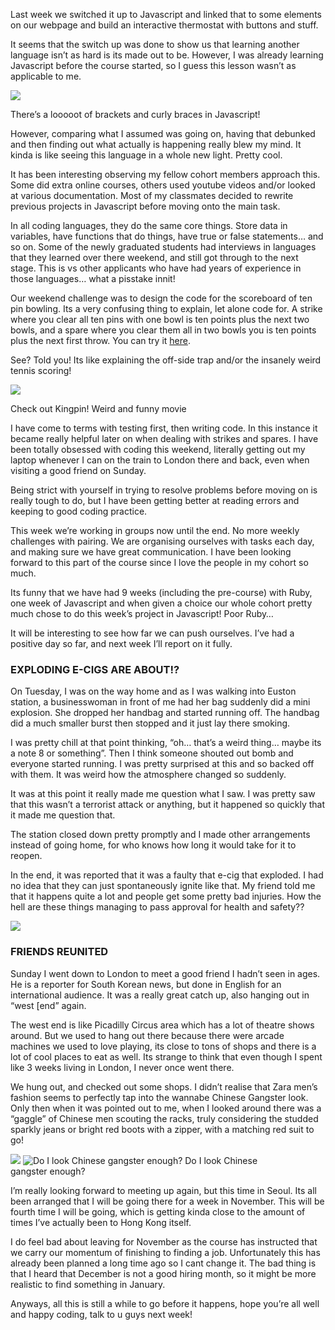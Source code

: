 Last week we switched it up to Javascript and linked that to some elements on our webpage and build an interactive thermostat with buttons and stuff.

It seems that the switch up was done to show us that learning another language isn’t as hard is its made out to be. However, I was already learning Javascript before the course started, so I guess this lesson wasn’t as applicable to me.

![](https://cdn-images-1.medium.com/max/800/0*HQxfpUrf41bin7RF.jpg)

There’s a looooot of brackets and curly braces in Javascript!

However, comparing what I assumed was going on, having that debunked and then finding out what actually is happening really blew my mind. It kinda is like seeing this language in a whole new light. Pretty cool.

It has been interesting observing my fellow cohort members approach this. Some did extra online courses, others used youtube videos and/or looked at various documentation. Most of my classmates decided to rewrite previous projects in Javascript before moving onto the main task.

In all coding languages, they do the same core things. Store data in variables, have functions that do things, have true or false statements… and so on. Some of the newly graduated students had interviews in languages that they learned over there weekend, and still got through to the next stage. This is vs other applicants who have had years of experience in those languages… what a pisstake innit!

Our weekend challenge was to design the code for the scoreboard of ten pin bowling. Its a very confusing thing to explain, let alone code for. A strike where you clear all ten pins with one bowl is ten points plus the next two bowls, and a spare where you clear them all in two bowls you is ten points plus the next first throw. You can try it [here](http://www.bowlinggenius.com/).

See? Told you! Its like explaining the off-side trap and/or the insanely weird tennis scoring!

![](https://cdn-images-1.medium.com/max/800/0*aMuZNq4R0tBYWrx4.jpg)

Check out Kingpin! Weird and funny movie

I have come to terms with testing first, then writing code. In this instance it became really helpful later on when dealing with strikes and spares. I have been totally obsessed with coding this weekend, literally getting out my laptop whenever I can on the train to London there and back, even when visiting a good friend on Sunday.

Being strict with yourself in trying to resolve problems before moving on is really tough to do, but I have been getting better at reading errors and keeping to good coding practice.

This week we’re working in groups now until the end. No more weekly challenges with pairing. We are organising ourselves with tasks each day, and making sure we have great communication. I have been looking forward to this part of the course since I love the people in my cohort so much.

Its funny that we have had 9 weeks (including the pre-course) with Ruby, one week of Javascript and when given a choice our whole cohort pretty much chose to do this week’s project in Javascript! Poor Ruby…

It will be interesting to see how far we can push ourselves. I’ve had a positive day so far, and next week I’ll report on it fully.

### EXPLODING E-CIGS ARE ABOUT!?

On Tuesday, I was on the way home and as I was walking into Euston station, a businesswoman in front of me had her bag suddenly did a mini explosion. She dropped her handbag and started running off. The handbag did a much smaller burst then stopped and it just lay there smoking.

I was pretty chill at that point thinking, “oh… that’s a weird thing… maybe its a note 8 or something”. Then I think someone shouted out bomb and everyone started running. I was pretty surprised at this and so backed off with them. It was weird how the atmosphere changed so suddenly.

It was at this point it really made me question what I saw. I was pretty saw that this wasn’t a terrorist attack or anything, but it happened so quickly that it made me question that.

The station closed down pretty promptly and I made other arrangements instead of going home, for who knows how long it would take for it to reopen.

In the end, it was reported that it was a faulty that e-cig that exploded. I had no idea that they can just spontaneously ignite like that. My friend told me that it happens quite a lot and people get some pretty bad injuries. How the hell are these things managing to pass approval for health and safety??

![](https://cdn-images-1.medium.com/max/800/0*RSiVy23nU2q4Z964.png)

### FRIENDS REUNITED

Sunday I went down to London to meet a good friend I hadn’t seen in ages. He is a reporter for South Korean news, but done in English for an international audience. It was a really great catch up, also hanging out in “west \[end” again.

The west end is like Picadilly Circus area which has a lot of theatre shows around. But we used to hang out there because there were arcade machines we used to love playing, its close to tons of shops and there is a lot of cool places to eat as well. Its strange to think that even though I spent like 3 weeks living in London, I never once went there.

We hung out, and checked out some shops. I didn’t realise that Zara men’s fashion seems to perfectly tap into the wannabe Chinese Gangster look. Only then when it was pointed out to me, when I looked around there was a “gaggle” of Chinese men scouting the racks, truly considering the studded sparkly jeans or bright red boots with a zipper, with a matching red suit to go!

![](https://cdn-images-1.medium.com/max/800/0*HcyOylWPOZ2eMlyp.jpg)
![Do I look Chinese gangster enough?](https://cdn-images-1.medium.com/max/800/0*6Npvdc2TDaA2HHj5.jpg)
Do I look Chinese gangster enough?

I’m really looking forward to meeting up again, but this time in Seoul. Its all been arranged that I will be going there for a week in November. This will be fourth time I will be going, which is getting kinda close to the amount of times I’ve actually been to Hong Kong itself.

I do feel bad about leaving for November as the course has instructed that we carry our momentum of finishing to finding a job. Unfortunately this has already been planned a long time ago so I cant change it. The bad thing is that I heard that December is not a good hiring month, so it might be more realistic to find something in January.

Anyways, all this is still a while to go before it happens, hope you’re all well and happy coding, talk to u guys next week!